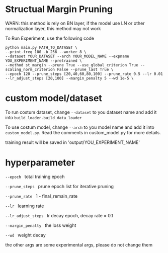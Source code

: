 # Structual Margin Pruning

WARN: this method is rely on BN layer, if the model use LN or other normalization layer, this method may not work

To Run Experiment, use the following code

```
python main.py PATH_TO_DATASET \
--print-freq 100 -b 256 --worker 8 \
--dataset YOUR_DATASET --arch YOUR_MODEL_NAME --expname YOU_EXPERIMENT_NAME --pretrained \
--method st_margin --prune True --use_global_criterion True --scaling_norm_criterion False --prune_last True \
--epoch 120 --prune_steps [20,40,60,80,100] --prune_rate 0.5 --lr 0.01 --lr_adjust_steps [20,100] --margin_penalty 5 --wd 1e-5 \
```
# custom model/dataset

To run costum dataset, change `--dataset` to you dataset name and add it into `build_loader.build_data_loader`

To use costum model, change `--arch` to you model name and add it into `custom_model.py`. Read the comments in custom_model.py for more details.

training result will be saved in 'output/YOU_EXPERIMENT_NAME'

# hyperparameter
`--epoch ` total training epoch

`--prune_steps ` prune epoch list for iterative pruning

`--prune_rate ` 1 - final_remain_rate

`--lr ` learning rate

`--lr_adjust_steps ` lr decay epoch, decay rate = 0.1

`--margin_penalty ` the loss weight

`--wd ` weight decay

the other args are some experimental args, please do not change them





